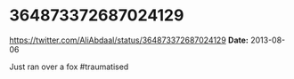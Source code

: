 # 364873372687024129
https://twitter.com/AliAbdaal/status/364873372687024129
**Date:** 2013-08-06

Just ran over a fox #traumatised
